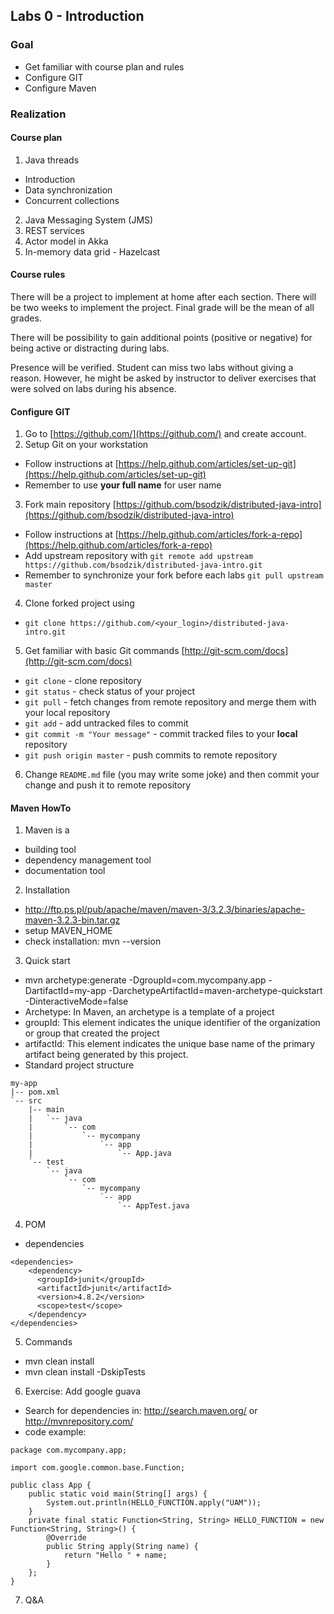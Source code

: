 ## Labs 0 - Introduction ##

### Goal ###
- Get familiar with course plan and rules
- Configure GIT
- Configure Maven


### Realization ###

#### Course plan ####

1. Java threads
  - Introduction
  - Data synchronization
  - Concurrent collections
2. Java Messaging System (JMS)
3. REST services
4. Actor model in Akka
5. In-memory data grid - Hazelcast

#### Course rules ####
There will be a project to implement at home after each section. There will be two weeks to implement the project. Final grade will be the mean of all grades.

There will be possibility to gain additional points (positive or negative) for being active or distracting during labs.

Presence will be verified. Student can miss two labs without giving a reason. However, he might be asked by instructor to deliver exercises that were solved on labs during his absence.

#### Configure GIT ####

1. Go to [https://github.com/](https://github.com/) and create account.
2. Setup Git on your workstation
  - Follow instructions at [https://help.github.com/articles/set-up-git](https://help.github.com/articles/set-up-git)
  - Remember to use **your full name** for user name
3. Fork main repository [https://github.com/bsodzik/distributed-java-intro](https://github.com/bsodzik/distributed-java-intro)
  - Follow instructions at [https://help.github.com/articles/fork-a-repo](https://help.github.com/articles/fork-a-repo)
  - Add upstream repository with `git remote add upstream https://github.com/bsodzik/distributed-java-intro.git`
  - Remember to synchronize your fork before each labs `git pull upstream master`
4. Clone forked project using
  - `git clone https://github.com/<your_login>/distributed-java-intro.git`
5. Get familiar with basic Git commands [http://git-scm.com/docs](http://git-scm.com/docs)
  - `git clone` - clone repository
  - `git status` - check status of your project
  - `git pull` - fetch changes from remote repository and merge them with your local repository
  - `git add` - add untracked files to commit
  - `git commit -m "Your message"` - commit tracked files to your **local** repository
  - `git push origin master` - push commits to remote repository 
6. Change `README.md` file (you may write some joke) and then commit your change and push it to remote repository

#### Maven HowTo ####
1. Maven is a
  - building tool
  - dependency management tool
  - documentation tool
2. Installation
  - http://ftp.ps.pl/pub/apache/maven/maven-3/3.2.3/binaries/apache-maven-3.2.3-bin.tar.gz
  - setup MAVEN_HOME
  - check installation: mvn --version
3. Quick start
  - mvn archetype:generate -DgroupId=com.mycompany.app -DartifactId=my-app -DarchetypeArtifactId=maven-archetype-quickstart -DinteractiveMode=false
  - Archetype: In Maven, an archetype is a template of a project 
  - groupId: This element indicates the unique identifier of the organization or group that created the project
  - artifactId: This element indicates the unique base name of the primary artifact being generated by this project.
  - Standard project structure
  ```
  my-app
  |-- pom.xml
  `-- src
      |-- main
      |   `-- java
      |       `-- com
      |           `-- mycompany
      |               `-- app
      |                   `-- App.java
      `-- test
          `-- java
              `-- com
                  `-- mycompany
                      `-- app
                          `-- AppTest.java
  ```
4. POM
  - dependencies
  ```
  <dependencies>
      <dependency>
        <groupId>junit</groupId>
        <artifactId>junit</artifactId>
        <version>4.8.2</version>
        <scope>test</scope>
      </dependency>
  </dependencies>
  ```
5. Commands
  - mvn clean install
  - mvn clean install -DskipTests
6. Exercise: Add google guava
  - Search for dependencies in: http://search.maven.org/ or http://mvnrepository.com/
  - code example:
  ```
  package com.mycompany.app;

  import com.google.common.base.Function;

  public class App {
      public static void main(String[] args) {
          System.out.println(HELLO_FUNCTION.apply("UAM"));
      }
      private final static Function<String, String> HELLO_FUNCTION = new Function<String, String>() {
          @Override
          public String apply(String name) {
              return "Hello " + name;
          }
      };
  }
  ```
7. Q&A

